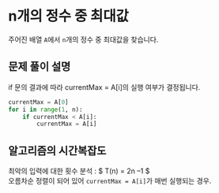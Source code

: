# n개의 정수 중 최대값
주어진 배열 `A`에서 `n`개의 정수 중 최대값을 찾습니다.

## 문제 풀이 설명
if 문의 결과에 따라 currentMax = A[i]의 실행 여부가 결정됩니다.  

```python
currentMax = A[0]
for i in range(1, n):
    if currentMax < A[i]:
        currentMax = A[i]
```

## 알고리즘의 시간복잡도

최악의 입력에 대한 횟수 분석 :
$
T(n) = 2n –1
$  
오름차순 정렬이 되어 있어 `currentMax = A[i]`가 매번 실행되는 경우.